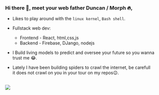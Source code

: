 ### Hi there 👋, meet your web father <strong>Duncan / Morph 🔥</strong>,
- Likes to play around with the `linux kernel`, `Bash shell`.
- Fullstack web dev: 
  - Frontend - React, html,css,js
  - Backend - Firebase, DJango, nodejs

- I Build living models to predict and oversee your future so you wanna trust me 😂.
- Lately I have been building spiders to crawl the internet, be carefull<br>it does not crawl on you in your tour on my repos😉.<br><br>
<!-- ![Spider](https://media.giphy.com/media/mX4N1OAPvjc03yejaN/giphy.gif) -->

![](https://media.giphy.com/media/hW4pOhW4dK7JI7hFno/giphy.gif)

